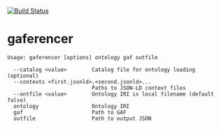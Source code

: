 [![Build Status](https://travis-ci.org/balhoff/gaferencer.svg?branch=master)](https://travis-ci.org/balhoff/gaferencer)

# gaferencer

```
Usage: gaferencer [options] ontology gaf outfile

  --catalog <value>        Catalog file for ontology loading (optional)
  --contexts <first.jsonld>,<second.jsonld>...
                           Paths to JSON-LD context files
  --ontfile <value>        Ontology IRI is local filename (default false)
  ontology                 Ontology IRI
  gaf                      Path to GAF
  outfile                  Path to output JSON
```
